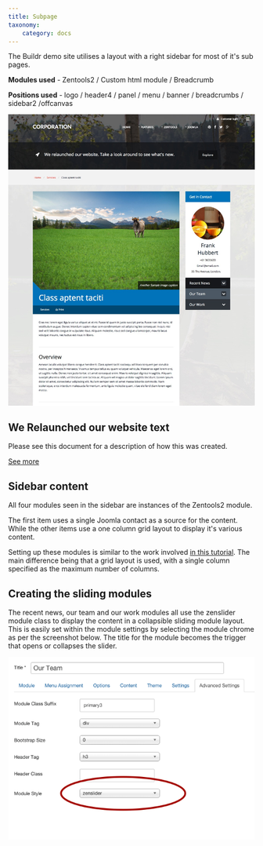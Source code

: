 ```yaml
---
title: Subpage
taxonomy:
    category: docs
---
```


The Buildr demo site utilises a layout with a right sidebar for most of it's sub pages.

**Modules used** -
Zentools2 / Custom html module / Breadcrumb

**Positions used** - 
logo / header4 / panel / menu / banner / breadcrumbs / sidebar2 /offcanvas

![Sub page](/images/sub-page/subpage-example.jpg)


## We Relaunched our website text
Please see this document for a description of how this was created.

[See more](../../../display/front-page/slogan)


## Sidebar content
All four modules seen in the sidebar are instances of the Zentools2 module.

The first item uses a single Joomla contact as a source for the content. While the other items use a one column grid layout to display it's various content.


Setting up these modules is similar to the work involved [in this tutorial](../../../display/front-page/tabbed-modules/about-us). The main difference being that a grid layout is used, with a single column specified as the maximum number of columns.

## Creating the sliding modules
The recent news, our team and our work modules all use the zenslider module class to display the content in a collapsible sliding module layout. This is easily set within the module settings by selecting the module chrome as per the screenshot below. The title for the module becomes the trigger that opens or collapses the slider.

![Sub page](/images/chrome/chrome.png)
